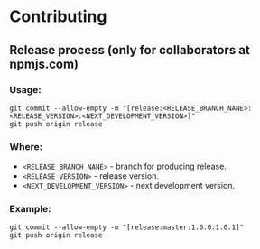 # Contributing

## Release process (only for collaborators at npmjs.com)

### Usage:

```
git commit --allow-empty -m "[release:<RELEASE_BRANCH_NANE>:<RELEASE_VERSION>:<NEXT_DEVELOPMENT_VERSION>]"
git push origin release
```

### Where:

* `<RELEASE_BRANCH_NANE>` - branch for producing release.
* `<RELEASE_VERSION>` - release version.
* `<NEXT_DEVELOPMENT_VERSION>` - next development version.

### Example:

```
git commit --allow-empty -m "[release:master:1.0.0:1.0.1]"
git push origin release
```
